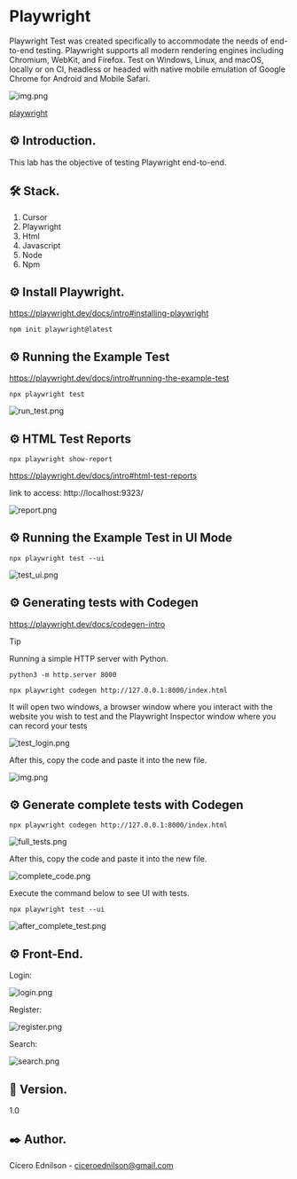 # Playwright

Playwright Test was created specifically to accommodate the needs of end-to-end testing. Playwright supports all modern rendering engines including Chromium, WebKit, and Firefox. Test on Windows, Linux, and macOS, locally or on CI, headless or headed with native mobile emulation of Google Chrome for Android and Mobile Safari.

![img.png](image/logo.png)

[playwright](https://playwright.dev/)

## ⚙️ Introduction.

This lab has the objective of testing Playwright end-to-end.

## 🛠 Stack.

<ol>
  <li>Cursor</li>
  <li>Playwright</li>
  <li>Html</li>
  <li>Javascript</li>
  <li>Node</li>
  <li>Npm</li>
</ol>

## ⚙️ Install Playwright.

https://playwright.dev/docs/intro#installing-playwright

```shell
npm init playwright@latest
```

## ⚙️ Running the Example Test

https://playwright.dev/docs/intro#running-the-example-test

```shell
npx playwright test
```

![run_test.png](image/run_test.png)

## ⚙️  HTML Test Reports

```shell
npx playwright show-report
```
https://playwright.dev/docs/intro#html-test-reports

link to access: http://localhost:9323/

![report.png](image/report.png)


## ⚙️ Running the Example Test in UI Mode

```shell
npx playwright test --ui
```

![test_ui.png](image/test_ui.png)

## ⚙️ Generating tests with Codegen

https://playwright.dev/docs/codegen-intro

> [!TIP]
> Running a simple HTTP server with Python.
>```shell
>python3 -m http.server 8000
>```

```shell
npx playwright codegen http://127.0.0.1:8000/index.html
```
It will open two windows, a browser window where you interact with the website you wish to test and the Playwright Inspector window where you can record your tests

![test_login.png](image/test_login.png)

After this, copy the code and paste it into the new file.

![img.png](image/after_codegen.png)

## ⚙️ Generate complete tests with Codegen

```shell
npx playwright codegen http://127.0.0.1:8000/index.html
```
![full_tests.png](image/full_tests.png)

After this, copy the code and paste it into the new file.

![complete_code.png](image/complete_code.png)

Execute the command below to see UI with tests.
```shell
npx playwright test --ui
```
![after_complete_test.png](image/after_complete_test.png)


## ⚙️ Front-End.

Login:

![login.png](image/login.png)

Register:

![register.png](image/register.png)

Search:

![search.png](image/search.png)

## 📌 Version.

1.0

## ✒️ Author.

Cícero Ednilson - ciceroednilson@gmail.com

